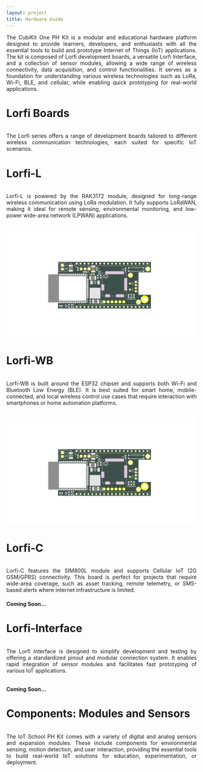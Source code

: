 ```yaml
---
layout: project
title: Hardware Guide
---
```


<p style="text-align:justify;margin-bottom:2rem;">
  The CubiKit One PH Kit is a modular and educational hardware platform designed to provide learners, developers, and enthusiasts with all the essential tools to build and prototype Internet of Things (IoT) applications. The kit is composed of Lorfi development boards, a versatile Lorfi Interface, and a collection of sensor modules, allowing a wide range of wireless connectivity, data acquisition, and control functionalities. It serves as a foundation for understanding various wireless technologies such as LoRa, Wi-Fi, BLE, and cellular, while enabling quick prototyping for real-world applications.
</p>

# <span style="display:inline-block;margin-bottom:1rem;">Lorfi Boards</span>

<p style="text-align:justify;margin-bottom:2rem;">
    The Lorfi series offers a range of development boards tailored to different wireless communication technologies, each suited for specific IoT scenarios.
</p>

# <span style="display:inline-block;margin-bottom:1rem;">Lorfi-L</span>

<p style="text-align:justify;margin-bottom:2rem;">
    Lorfi-L is powered by the RAK3172 module, designed for long-range wireless communication using LoRa modulation. It fully supports LoRaWAN, making it ideal for remote sensing, environmental monitoring, and low-power wide-area network (LPWAN) applications.
</p>

<p style="text-align: center;">
  <img src="\assets\Images\LORFI_Components\Lorfi-Boards\Lorfi-L.jpg" alt="Centered Image" width="900" />
</p>

# <span style="display:inline-block;margin-bottom:1rem;">Lorfi-WB</span>

<p style="text-align:justify;margin-bottom:2rem;">
    Lorfi-WB is built around the ESP32 chipset and supports both Wi-Fi and Bluetooth Low Energy (BLE). It is best suited for smart home, mobile-connected, and local wireless control use cases that require interaction with smartphones or home automation platforms.
</p>

<p style="text-align: center;">
  <img src="\assets\Images\LORFI_Components\Lorfi-Boards\Lorfi-WB.jpg" alt="Centered Image" width="900" />
</p>

# <span style="display:inline-block;margin-bottom:1rem;">Lorfi-C</span>

<p style="text-align:justify;margin-bottom:1rem;">
    Lorfi-C features the SIM800L module and supports Cellular IoT (2G GSM/GPRS) connectivity. This board is perfect for projects that require wide-area coverage, such as asset tracking, remote telemetry, or SMS-based alerts where internet infrastructure is limited.
</p>

<h4>Coming Soon...</h4>

# <span style="display:inline-block;margin-bottom:1rem;">Lorfi-Interface</span>

<p style="text-align:justify;margin-bottom:2rem;">
    The Lorfi Interface is designed to simplify development and testing by offering a standardized pinout and modular connection system. It enables rapid integration of sensor modules and facilitates fast prototyping of various IoT applications.
</p>

<h4>Coming Soon...</h4>

# <span style="display:inline-block;margin-bottom:1rem;">Components: Modules and Sensors</span>

<p style="text-align:justify;margin-bottom:2rem;">
    The IoT School PH Kit comes with a variety of digital and analog sensors and expansion modules. These include components for environmental sensing, motion detection, and user interaction, providing the essential tools to build real-world IoT solutions for education, experimentation, or deployment.
</p>

